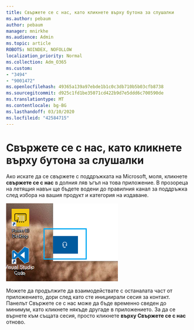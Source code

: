 ```yaml
---
title: Свържете се с нас, като кликнете върху бутона за слушалки
ms.author: pebaum
author: pebaum
manager: mnirkhe
ms.audience: Admin
ms.topic: article
ROBOTS: NOINDEX, NOFOLLOW
localization_priority: Normal
ms.collection: Adm_O365
ms.custom:
- "3494"
- "9001472"
ms.openlocfilehash: 49365a139a97ebde1b1c0c3db710b5b03cfb8738
ms.sourcegitcommit: d925c1fd1be35071cd422b9d7e5ddd6c700590de
ms.translationtype: MT
ms.contentlocale: bg-BG
ms.lasthandoff: 03/10/2020
ms.locfileid: "42584715"
---
```

# <a name="contact-us-by-clicking-the-headphone-button"></a>Свържете се с нас, като кликнете върху бутона за слушалки

Ако искате да се свържете с поддръжката на Microsoft, моля, кликнете **свържете се с нас** в долния ляв ъгъл на това приложение. В прозореца на летящия навън ще бъдете водени до правилния канал за поддръжка след избора на вашия продукт и категория на издаване.

![Свържете се с нас, като кликнете върху иконата на слушалките.](media/contact-us-headphone-icon.png)

Можете да продължите да взаимодействате с останалата част от приложението, дори след като сте инициирали сесия за контакт. Панелът Свържете се с нас може да бъде временно сведен до минимум, като кликнете някъде другаде в приложението. За да се върнете към същата сесия, просто кликнете **върху Свържете се с нас** отново.
